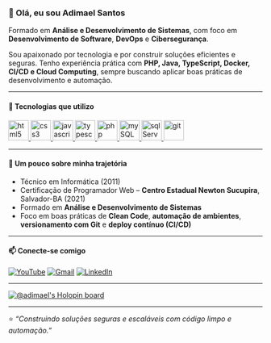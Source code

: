 ### 👋 Olá, eu sou **Adimael Santos**

Formado em **Análise e Desenvolvimento de Sistemas**, com foco em **Desenvolvimento de Software**, **DevOps** e **Cibersegurança**.  

Sou apaixonado por tecnologia e por construir soluções eficientes e seguras. Tenho experiência prática com **PHP, Java, TypeScript, Docker, CI/CD e Cloud Computing**, sempre buscando aplicar boas práticas de desenvolvimento e automação.

---

#### 🧠 **Tecnologias que utilizo**

<p align="left">  
  <a href="https://www.w3.org/html/" target="_blank"> <img src="./icon/html.png" alt="html5" width="40" height="40"/> </a>
  <a href="https://www.w3schools.com/css/" target="_blank"> <img src="./icon/css.png" alt="css3" width="40" height="40"/> </a>
  <a href="https://developer.mozilla.org/en-US/docs/Web/JavaScript" target="_blank"> <img src="./icon/js.png" alt="javascript" width="40" height="40"/> </a>
  <a href="https://www.typescriptlang.org/" target="_blank"> <img src="./icon/typescript.png" alt="typescript" width="40" height="40"/> </a>
  <a href="https://www.php.net/" target="_blank"> <img src="./icon/php.png" alt="php" width="40" height="40"/> </a>
  <a href="https://www.mysql.com/" target="_blank"> <img src="./icon/mysql.png" alt="mySQL" width="40" height="40"/> </a>
  <a href="https://www.microsoft.com/pt-br/sql-server/" target="_blank"> <img src="./icon/sqlserver.png" alt="sqlServer" width="40" height="40"/> </a>
  <a href="https://git-scm.com/" target="_blank"> <img src="./icon/git.png" alt="git" width="40" height="40"/> </a>
</p>

---

#### 🚀 **Um pouco sobre minha trajetória**

- Técnico em Informática (2011)  
- Certificação de Programador Web – **Centro Estadual Newton Sucupira**, Salvador-BA (2021)  
- Formado em **Análise e Desenvolvimento de Sistemas**  
- Foco em boas práticas de **Clean Code**, **automação de ambientes**, **versionamento com Git** e **deploy contínuo (CI/CD)**  

---

#### 📫 **Conecte-se comigo**

[![YouTube](https://img.shields.io/badge/YouTube-FF0000?style=for-the-badge&logo=youtube&logoColor=white)](https://www.youtube.com/channel/UC8MPewhbDiWMG50DtF6Wr1w)
[![Gmail](https://img.shields.io/badge/-Gmail-%23333?style=for-the-badge&logo=gmail&logoColor=white)](mailto:adimaelbr@gmail.com)
[![LinkedIn](https://img.shields.io/badge/-LinkedIn-%230077B5?style=for-the-badge&logo=linkedin&logoColor=white)](https://www.linkedin.com/in/adimael)

---

[![@adimael's Holopin board](https://holopin.io/api/user/board?user=adimael)](https://holopin.io/@adimael)

---

⭐ *“Construindo soluções seguras e escaláveis com código limpo e automação.”*